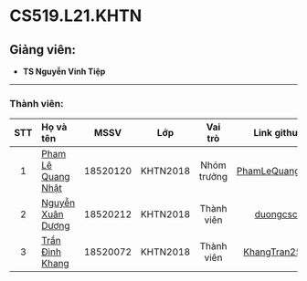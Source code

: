 # CS519.L21.KHTN
## Giảng viên:
- **TS Nguyễn Vinh Tiệp**

---


### Thành viên:
|STT| Họ và tên         |MSSV       |Lớp       |Vai trò      |Link github|
|:-:|:------------------|:---------:|:--------:|:-----------:|:---------:|
| 1	|[Pham Lê Quang Nhật](mailto:18520120@gm.uit.edu.vn)	| 18520120	|KHTN2018  | Nhóm trưởng |[PhamLeQuangNhat](https://github.com/PhamLeQuangNhat)|
| 2	|[Nguyễn Xuân Dương](mailto:18520212@gm.uit.edu.vn)	| 18520212	|KHTN2018  | Thành viên  |[duongcscx](https://github.com/duongcscx)|
| 3	|[Trần Đình Khang](mailto:18520072@gm.uit.edu.vn)	| 18520072	|KHTN2018  | Thành viên  |[KhangTran2503](https://github.com/KhangTran2503)|

